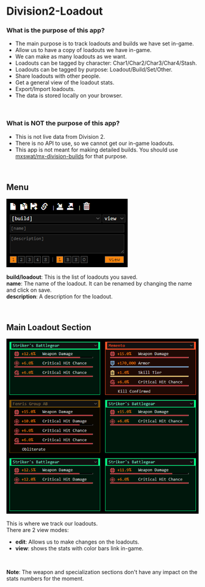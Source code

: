 

<!--
### Hi there 👋
**Division2-Loadout/Division2-Loadout** is a ✨ _special_ ✨ repository because its `README.md` (this file) appears on your GitHub profile.

Here are some ideas to get you started:

- 🔭 I’m currently working on ...
- 🌱 I’m currently learning ...
- 👯 I’m looking to collaborate on ...
- 🤔 I’m looking for help with ...
- 💬 Ask me about ...
- 📫 How to reach me: ...
- 😄 Pronouns: ...
- ⚡ Fun fact: ...
-->

# Division2-Loadout

### What is the purpose of this app?
- The main purpose is to track loadouts and builds we have set in-game.
- Allow us to have a copy of loadouts we have in-game.
- We can make as many loadouts as we want.
- Loadouts can be tagged by character: Char1/Char2/Char3/Char4/Stash.
- Loadouts can be tagged by purpose: Loadout/Build/Set/Other.
- Share loadouts with other people.
- Get a general view of the loadout stats.
- Export/Import loadouts.
- The data is stored locally on your browser.

<br>

### What is NOT the purpose of this app?
- This is not live data from Division 2. 
- There is no API to use, so we cannot get our in-game loadouts.
- This app is not meant for making detailed builds. You should use [mxswat/mx-division-builds](https://mxswat.github.io/mx-division-builds) for that purpose.

<br>

## Menu
![Screenshot](screenshots/menu.png)

**build/loadout**: This is the list of loadouts you saved.<br>
**name**: The name of the loadout. It can be renamed by changing the name and click on save.<br>
**description**: A description for the loadout.<br>

<br>

## Main Loadout Section
![Screenshot](screenshots/main_loadout.png)

This is where we track our loadouts. <br>
There are 2 view modes:<br>
- **edit**: Allows us to make changes on the loadouts.
- **view**: shows the stats with color bars link in-game.

<br>

**Note**: The weapon and specialization sections don't have any impact on the stats numbers for the moment.
